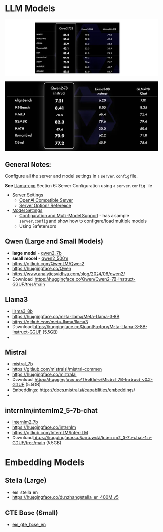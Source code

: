# LLM Models

![A](imgs/image-56.png)

![B](imgs/qw_1-thumbnail.png)


## General Notes:

Configure all the server and model settings in a `server.config` file.  

**See** [Llama-cpp](../prototype/jeff/2-llm-server/llama-cpp/README.md) Section 6: Server Configuration using a `server.config` file

- [Server Settings](https://llama-cpp-python.readthedocs.io/en/latest/server/#llama_cpp.server.settings.ServerSettings)
  - [OpenAI Compatible Server](https://llama-cpp-python.readthedocs.io/en/latest/server/)
  - [Server Options Reference](https://llama-cpp-python.readthedocs.io/en/latest/server/#server-options-reference)
- [Model Settings](https://llama-cpp-python.readthedocs.io/en/latest/server/#llama_cpp.server.settings.ModelSettings)
  - [Configuration and Multi-Model Support](https://llama-cpp-python.readthedocs.io/en/latest/server/#configuration-and-multi-model-support) - has a sample `server.config` and show how to configure/load multiple models.
  - [Using Safetensors](https://gist.github.com/AltAcc1812/0bc4b80838b49b6c3bdce9d94b66cb54)



## Qwen (Large and Small Models)

- **large model** - [qwen2_7b](qwen2_7b/README.md)
- **small model** - [qwen2_500m](qwen2_500m/README.md)
- https://github.com/QwenLM/Qwen2
- https://huggingface.co/Qwen
- https://www.analyticsvidhya.com/blog/2024/06/qwen2/
- Download:  https://huggingface.co/Qwen/Qwen2-7B-Instruct-GGUF/tree/main

## Llama3

- [llama3_8b](llama3_8b/README.md)
- https://huggingface.co/meta-llama/Meta-Llama-3-8B
- https://github.com/meta-llama/llama3
- Download https://huggingface.co/QuantFactory/Meta-Llama-3-8B-Instruct-GGUF (5.5GB)
- 

## Mistral

- [mistral_7b](mistral_7b/README.md)
- https://github.com/mistralai/mistral-common
- https://huggingface.co/mistralai
- Download: https://huggingface.co/TheBloke/Mistral-7B-Instruct-v0.2-GGUF (5.5GB)
- Embeddings: https://docs.mistral.ai/capabilities/embeddings/
- 

## internlm/internlm2_5-7b-chat

- [internlm2_7b](internlm2_7b/README.md)
- https://huggingface.co/internlm
- https://github.com/InternLM/InternLM
- Download https://huggingface.co/bartowski/internlm2_5-7b-chat-1m-GGUF/tree/main (5.5GB)


# Embedding Models

## Stella (Large)

- [em_stella_en](em_stella_en/README.md)
- https://huggingface.co/dunzhang/stella_en_400M_v5

## GTE Base (Small)

- [em_gte_base_en](em_gte_base_en/README.md)


